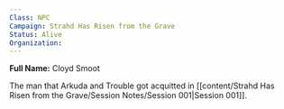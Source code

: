 ```yaml
---
Class: NPC
Campaign: Strahd Has Risen from the Grave
Status: Alive
Organization:
---
```

**Full Name:** Cloyd Smoot

The man that Arkuda and Trouble got acquitted in [[content/Strahd Has Risen from the Grave/Session Notes/Session 001|Session 001]].